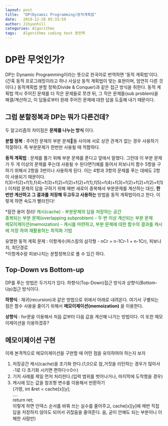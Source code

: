 ```yaml
---
layout: post
title:  "DP(Dynamic Programming)동적계획법"
date:   2019-12-28 05:33:59
author: Jihyunhill
categories: Algorithms
tags:	Algorithms coding test 종만북
---
```


# DP란 무엇인가?
DP는 Dynamic Programming이라는 뜻으로 한국어로 번역하면 '동적 계획법'이다.
(간혹 동적 프로그래밍이라고 하나 사실상 동적 계획법이 맞는 표현이며, 엄연히 다른 것이다.) 동적계획법 분할 정복(Divide & Conquer)과 같은 접근 방식을 취한다. 동적 계획법 역시 주어진 문제를 더 작은 문제들로 쪼갠 뒤, 그 작은 문제들(sub problem)을 해결/계산하고, 이 답들로부터 원래 주어진 문제에 대한 답을 도출해 내기 때문이다.          

## 그럼 분할정복과 DP는 뭐가 다른건데?
두 알고리즘의 차이점은 __문제를 나누는 방식__ 이다.      

__분할 정복__ : 주어진 문제의 부분 문제들 사이에 서로 상관 관계가 없는 경우 사용하기 적절하다. 즉 부분문제가 한번만 사용될 때 적합하다.   

__동적 계획법__ : 문제를 풀기 위해 부분 문제를 푼다고 앞에서 말했다. 그런데 이 부분 문제가 두 개 이상의 문제를 푸는데 사용될 수 된다면?(예를 들어서 피보나치 함수 5항을 구하기 위해서 2항을 3번이나 사용하게 된다. 이는 4항과 3항의 문제를 푸는 데에도 2항이 사용되기 때문이다. f(3)=f(2)+f(1),f(4)=f(3)+f(2)=f(2)+f(2)+f(1),f(5)=f(4)+f(3)=f(2)+f(2)+f(2)+f(1)) 이처럼 문제의 답을 구하기 위해 매번 새로이 중복해서 부분문제를 계산하는 대신, __한번만 계산하고 그 결과를 저장해 두고두고 사용하는__ 방법을 동적 계획법이라고 한다. 이렇게 하면 속도가 빨라진다!    


\*잠깐 용어 정리!
<font color="green">
캐시(cache) - 부분문제의 답을 저장하는 공간<br>
중복되는 부분 문제(overlapping subproblem) - 두 번 이상 계산되는 부분 문제<br>
메모이제이션(memoization) - 캐시를 마련하고, 부분 문제에 대한 함수의 결과를 캐시에 저장 하여 재활용하는 최적화 기법<br>
</font>     

유명한 동적 계획 문제 : 이항계수(파스칼의 삼각형 - nCr = n-1Cr-1 + n-1Cr), 피보나치, 최단경로       
\*이항계수랑 피보나치는 분할정복으로 풀 수 있긴 하다.     

## Top-Down vs Bottom-up
DP를 푸는 방법은 두가지가 있다. 하향식(Top-Down)접근 방식과 상향식(Bottom-Up)접근 방식이다.       

__하향식__ : 재귀(recursion)과 같은 방법으로 위에서 아래로 내려온다. 여기서 구별되는 점은 함수 사용을 줄이기 위해서 __메모이제이션(memoization)__ 을 이용한다.       

__상향식__ : for문을 이용해서 처읍 값부터 다음 값을 계산해 나가는 방법이다. 이 또한 메모이제이션을 이용하겠쥬?

## 메모이제이션 구현        
이제 본격적으로 메모이제이션을 구현할 때 어떤 점을 유의하여야 하는지 보자         
1. 저장공간 캐시(cache)을 초기화 한다.(1,0으로 참,거짓을 리턴하는 경우가 많아서 -1로 다 초기화 시키면 편하다ㅇ0ㅇ)  
2. 기저 사례를 제일 먼저 처리한다.(입력 범위를 벗어나거나, 마지막에 도착했을 경우)         
3. 캐시에 있는 값을 참조형 변수를 이용해서 반환하기       
  (가령, int &ret = cache[x][y];       
        ....       
        return ret;       
  이렇게 하면 인덱스 순서를 바꿔 쓰는 실수를 줄어주고, cache[x][y]에 매번 직접 답을 저장하지 않아도 되어서 귀찮음을 줄여준다. 음, 굳이 안해도 되는 부분이니 이해한 사람만)
